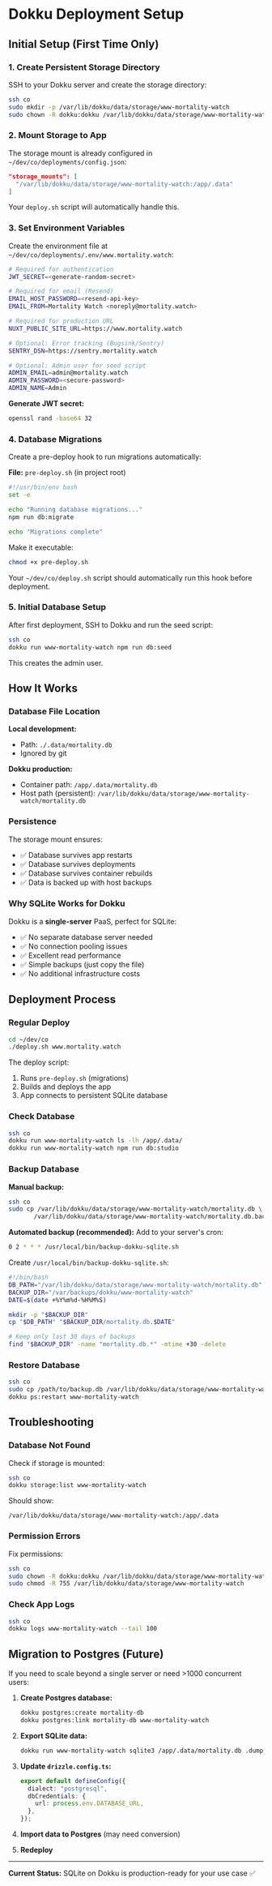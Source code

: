 # Dokku Deployment Setup

## Initial Setup (First Time Only)

### 1. Create Persistent Storage Directory

SSH to your Dokku server and create the storage directory:

```bash
ssh co
sudo mkdir -p /var/lib/dokku/data/storage/www-mortality-watch
sudo chown -R dokku:dokku /var/lib/dokku/data/storage/www-mortality-watch
```

### 2. Mount Storage to App

The storage mount is already configured in `~/dev/co/deployments/config.json`:

```json
"storage_mounts": [
  "/var/lib/dokku/data/storage/www-mortality-watch:/app/.data"
]
```

Your `deploy.sh` script will automatically handle this.

### 3. Set Environment Variables

Create the environment file at `~/dev/co/deployments/.env/www.mortality.watch`:

```bash
# Required for authentication
JWT_SECRET=<generate-random-secret>

# Required for email (Resend)
EMAIL_HOST_PASSWORD=<resend-api-key>
EMAIL_FROM=Mortality Watch <noreply@mortality.watch>

# Required for production URL
NUXT_PUBLIC_SITE_URL=https://www.mortality.watch

# Optional: Error tracking (Bugsink/Sentry)
SENTRY_DSN=https://sentry.mortality.watch

# Optional: Admin user for seed script
ADMIN_EMAIL=admin@mortality.watch
ADMIN_PASSWORD=<secure-password>
ADMIN_NAME=Admin
```

**Generate JWT secret:**

```bash
openssl rand -base64 32
```

### 4. Database Migrations

Create a pre-deploy hook to run migrations automatically:

**File:** `pre-deploy.sh` (in project root)

```bash
#!/usr/bin/env bash
set -e

echo "Running database migrations..."
npm run db:migrate

echo "Migrations complete"
```

Make it executable:

```bash
chmod +x pre-deploy.sh
```

Your `~/dev/co/deploy.sh` script should automatically run this hook before deployment.

### 5. Initial Database Setup

After first deployment, SSH to Dokku and run the seed script:

```bash
ssh co
dokku run www-mortality-watch npm run db:seed
```

This creates the admin user.

## How It Works

### Database File Location

**Local development:**

- Path: `./.data/mortality.db`
- Ignored by git

**Dokku production:**

- Container path: `/app/.data/mortality.db`
- Host path (persistent): `/var/lib/dokku/data/storage/www-mortality-watch/mortality.db`

### Persistence

The storage mount ensures:

- ✅ Database survives app restarts
- ✅ Database survives deployments
- ✅ Database survives container rebuilds
- ✅ Data is backed up with host backups

### Why SQLite Works for Dokku

Dokku is a **single-server** PaaS, perfect for SQLite:

- ✅ No separate database server needed
- ✅ No connection pooling issues
- ✅ Excellent read performance
- ✅ Simple backups (just copy the file)
- ✅ No additional infrastructure costs

## Deployment Process

### Regular Deploy

```bash
cd ~/dev/co
./deploy.sh www.mortality.watch
```

The deploy script:

1. Runs `pre-deploy.sh` (migrations)
2. Builds and deploys the app
3. App connects to persistent SQLite database

### Check Database

```bash
ssh co
dokku run www-mortality-watch ls -lh /app/.data/
dokku run www-mortality-watch npm run db:studio
```

### Backup Database

**Manual backup:**

```bash
ssh co
sudo cp /var/lib/dokku/data/storage/www-mortality-watch/mortality.db \
       /var/lib/dokku/data/storage/www-mortality-watch/mortality.db.backup-$(date +%Y%m%d-%H%M%S)
```

**Automated backup (recommended):**
Add to your server's cron:

```bash
0 2 * * * /usr/local/bin/backup-dokku-sqlite.sh
```

Create `/usr/local/bin/backup-dokku-sqlite.sh`:

```bash
#!/bin/bash
DB_PATH="/var/lib/dokku/data/storage/www-mortality-watch/mortality.db"
BACKUP_DIR="/var/backups/dokku/www-mortality-watch"
DATE=$(date +%Y%m%d-%H%M%S)

mkdir -p "$BACKUP_DIR"
cp "$DB_PATH" "$BACKUP_DIR/mortality.db.$DATE"

# Keep only last 30 days of backups
find "$BACKUP_DIR" -name "mortality.db.*" -mtime +30 -delete
```

### Restore Database

```bash
ssh co
sudo cp /path/to/backup.db /var/lib/dokku/data/storage/www-mortality-watch/mortality.db
dokku ps:restart www-mortality-watch
```

## Troubleshooting

### Database Not Found

Check if storage is mounted:

```bash
ssh co
dokku storage:list www-mortality-watch
```

Should show:

```
/var/lib/dokku/data/storage/www-mortality-watch:/app/.data
```

### Permission Errors

Fix permissions:

```bash
ssh co
sudo chown -R dokku:dokku /var/lib/dokku/data/storage/www-mortality-watch
sudo chmod -R 755 /var/lib/dokku/data/storage/www-mortality-watch
```

### Check App Logs

```bash
ssh co
dokku logs www-mortality-watch --tail 100
```

## Migration to Postgres (Future)

If you need to scale beyond a single server or need >1000 concurrent users:

1. **Create Postgres database:**

   ```bash
   dokku postgres:create mortality-db
   dokku postgres:link mortality-db www-mortality-watch
   ```

2. **Export SQLite data:**

   ```bash
   dokku run www-mortality-watch sqlite3 /app/.data/mortality.db .dump > dump.sql
   ```

3. **Update `drizzle.config.ts`:**

   ```typescript
   export default defineConfig({
     dialect: "postgresql",
     dbCredentials: {
       url: process.env.DATABASE_URL,
     },
   });
   ```

4. **Import data to Postgres** (may need conversion)
5. **Redeploy**

---

**Current Status:** SQLite on Dokku is production-ready for your use case ✅
